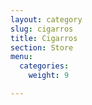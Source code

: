 ```yaml
---
layout: category
slug: cigarros
title: Cigarros
section: Store
menu:
  categories:
    weight: 9

---
```

